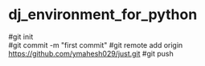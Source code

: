 # dj_environment_for_python


#git init  
#git commit -m "first commit"
#git remote add origin https://github.com/ymahesh029/just.git
#git push
